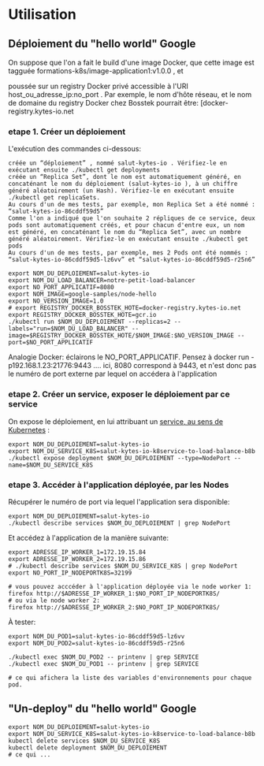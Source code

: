 # Utilisation

## Déploiement du "hello world" Google


On suppose que l'on a fait le build d'une image Docker, que cette image est tagguée formations-k8s/image-application1:v1.0.0 , et

poussée sur un registry Docker privé accessible à l'URI host_ou_adresse_ip:no_port . Par exemple, le nom d'hôte réseau, et le nom de domaine du registry Docker chez Bosstek pourrait être: [docker-registry.kytes-io.net


### etape 1. Créer un déploiement

L'exécution des commandes ci-dessous:

    créée un “déploiement” , nommé salut-kytes-io . Vérifiez-le en exécutant ensuite ./kubectl get deployments
    créée un “Replica Set”, dont le nom est automatiquement généré, en concaténant le nom du déploiement (salut-kytes-io ), à un chiffre généré aléatoirement (un Hash). Vérifiez-le en exécutant ensuite ./kubectl get replicaSets.
    Au cours d'un de mes tests, par exemple, mon Replica Set a été nommé : “salut-kytes-io-86cddf59d5”
    Comme l'on a indiqué que l'on souhaite 2 répliques de ce service, deux pods sont automatiquement créés, et pour chacun d'entre eux, un nom est généré, en concaténant le nom du “Replica Set”, avec un nombre généré aléatoirement. Vérifiez-le en exécutant ensuite ./kubectl get pods
    Au cours d'un de mes tests, par exemple, mes 2 Pods ont été nommés : “salut-kytes-io-86cddf59d5-lz6vv” et “salut-kytes-io-86cddf59d5-r25n6”

```
export NOM_DU_DEPLOIEMENT=salut-kytes-io
export NOM_DU_LOAD_BALANCER=notre-petit-load-balancer
export NO_PORT_APPLICATIF=8080
export NOM_IMAGE=google-samples/node-hello
export NO_VERSION_IMAGE=1.0
# export REGISTRY_DOCKER_BOSSTEK_HOTE=docker-registry.kytes-io.net
export REGISTRY_DOCKER_BOSSTEK_HOTE=gcr.io
./kubectl run $NOM_DU_DEPLOIEMENT --replicas=2 --labels="run=$NOM_DU_LOAD_BALANCER" --image=$REGISTRY_DOCKER_BOSSTEK_HOTE/$NOM_IMAGE:$NO_VERSION_IMAGE --port=$NO_PORT_APPLICATIF
```
Analogie Docker: éclairons le NO_PORT_APPLICATIF. Pensez à docker run -p192.168.1.23:21776:9443 …. ici, 8080 correspond à 9443, et n'est donc pas le numéro de port externe par lequel on accédera à l'application

### etape 2. Créer un service, exposer le déploiement par ce service

On expose le déploiement, en lui attribuant un [service, au sens de Kubernetes](https://kubernetes.io/docs/concepts/services-networking/service/) : 
```
export NOM_DU_DEPLOIEMENT=salut-kytes-io
export NOM_DU_SERVICE_K8S=salut-kytes-io-k8service-to-load-balance-b8b
./kubectl expose deployment $NOM_DU_DEPLOIEMENT --type=NodePort --name=$NOM_DU_SERVICE_K8S
```

### etape 3. Accéder à l'application déployée, par les Nodes

Récupérer le numéro de port via lequel l'application sera disponible: 

```
export NOM_DU_DEPLOIEMENT=salut-kytes-io
./kubectl describe services $NOM_DU_DEPLOIEMENT | grep NodePort
```

Et accédez à l'application de la manière suivante: 


```
export ADRESSE_IP_WORKER_1=172.19.15.84
export ADRESSE_IP_WORKER_2=172.19.15.86
# ./kubectl describe services $NOM_DU_SERVICE_K8S | grep NodePort
export NO_PORT_IP_NODEPORTK8S=32199

# vous pouvez acccéder à l'application déployée via le node worker 1:
firefox http://$ADRESSE_IP_WORKER_1:$NO_PORT_IP_NODEPORTK8S/
# ou via le node worker 2:
firefox http://$ADRESSE_IP_WORKER_2:$NO_PORT_IP_NODEPORTK8S/
```


À tester:

```
export NOM_DU_POD1=salut-kytes-io-86cddf59d5-lz6vv
export NOM_DU_POD2=salut-kytes-io-86cddf59d5-r25n6

./kubectl exec $NOM_DU_POD2 -- printenv | grep SERVICE
./kubectl exec $NOM_DU_POD1 -- printenv | grep SERVICE

# ce qui afichera la liste des variables d'environnements pour chaque pod.
```



## "Un-deploy" du "hello world" Google


```
export NOM_DU_DEPLOIEMENT=salut-kytes-io
export NOM_DU_SERVICE_K8S=salut-kytes-io-k8service-to-load-balance-b8b
kubectl delete services $NOM_DU_SERVICE_K8S
kubectl delete deployment $NOM_DU_DEPLOIEMENT
# ce qui ...
```


